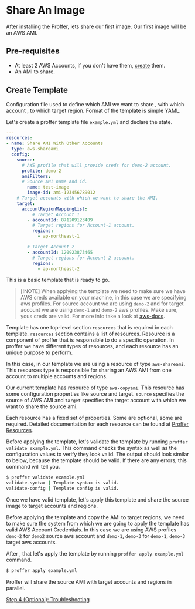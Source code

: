 # Share An Image

After installing the Proffer, lets share our first image. Our first image will be an AWS AMI.

## Pre-requisites

* At least 2 AWS Accounts, if you don't have them, [create](https://aws.amazon.com/free/) them.
* An AMI to share.

## Create Template

Configuration file used to define which AMI we want to share , with which account , to which target region. Format of the template is simple YAML.

Let's create a proffer template file `example.yml` and declare the state.

```YAML
---
resources:
- name: Share AMI With Other Accounts
  type: aws-shareami
  config:
    source:
      # AWS profile that will provide creds for demo-2 account.
      profile: demo-2
      amiFilters:
      # Source AMI name and id.
        name: test-image
        image-id: ami-123456789012
    # Target accounts with which we want to share the AMI.
    target:
      accountRegionMappingList:
          # Target Account 1
        - accountId: 871209123409
          # Target regions for Account-1 account.
          regions:
            - ap-northeast-1

        # Target Account 2
        - accountId: 120923873465
          # Target regions for Account-2 account.
          regions:
            - ap-northeast-2

```

This is a basic template that is ready to go.

> [!NOTE] When applying the template we need to make sure we have AWS creds available on your machine, in this case we are specifying aws profiles. For source account we are using `demo-2` and for target account we are using `demo-1` and `demo-2` aws profiles. Make sure, yous creds are valid. For more info take a look at [aws-docs](https://docs.aws.amazon.com/AWSEC2/latest/UserGuide/sharingamis-explicit.html).

Template has one top-level section `resources` that is required in each template. `resources` section contains a list of resources. Resource is a component of proffer that is responsible to do a specific operation. In proffer we have different types of resources, and each resource has an unique purpose to perform.

In this case, in our template we are using a resource of type `aws-shareami`. This resources type is responsible for sharing an AWS AMI from one account to multiple accounts and regions.

Our current template has resource of type `aws-copyami`. This resource has some configuration properties like source and target.
`source` specifies the source of AWS AMI and `target` specifies the target account with which we want to share the source ami.

Each resource has a fixed set of properties. Some are optional, some are required. Detailed documentation for each resource can be found at [Proffer Resources](../resources/README.md).

Before applying the template, let's validate the template by running `proffer validate example.yml`. This command checks the syntax as well as the configuration values to verify they look valid. The output should look similar to below, because the template should be valid. If there are any errors, this command will tell you.

```Bash
$ proffer validate example.yml
validate-syntax | Template syntax is valid.
validate-config | Template config is valid.
```

Once we have valid template, let's apply this template and share the source image to target accounts and regions.

Before applying the template and copy the AMI to target regions, we need to make sure the system from which we are going to apply the template has valid AWS Account Credentials. In this case we are using AWS profiles `demo-2` for `demo2` source aws account and `demo-1`, `demo-3` for `demo-1`, `demo-3` target aws accounts.

After , that let's apply the template by running `proffer apply example.yml` command.

```bash
$ proffer apply example.yml
```

Proffer will share the source AMI with target accounts and regions in parallel.


[Step 4 (Optional): Troubleshooting](troubleshooting.md)

